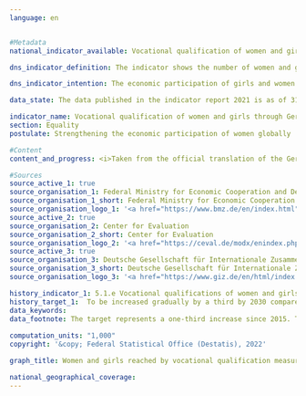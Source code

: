 ```yaml
---
language: en    


#Metadata    
national_indicator_available: Vocational qualification of women and girls through German development cooperation    

dns_indicator_definition: The indicator shows the number of women and girls in developing and emerging countries who were reached by vocational qualification measures through German development cooperation.    

dns_indicator_intention: The economic participation of girls and women in developing and emerging countries is to be increased. To this end, the number of girls and women in developing and emerging countries who obtain vocational qualifications through German development cooperation is to be gradually increased by one third over the period from 2015 to 2030.    

data_state: The data published in the indicator report 2021 is as of 31.12.2020. The data shown on the DNS-Online-Platform is updated regularly, so that more current data may be available online than published in the indicator report 2021.    

indicator_name: Vocational qualification of women and girls through German development cooperation    
section: Equality    
postulate: Strengthening the economic participation of women globally    

#Content    
content_and_progress: <i>Taken from the official translation of the German Sustainable Development Strategy</i><br><br>Information provided by the Federal Ministry for Economic Cooperation and Development (BMZ) on supported projects that entered the implementation phase in 2015 served as a data source. The measures taken into account include all short-, medium- and long-term formal and non-formal vocational training measures in developing and emerging countries. The measures are financed entirely by funds from the federal budget and from market funds provided through the Kreditanstalt für Wiederaufbau (KfW). The data were collected for the first time in 2015 on behalf of the Ministry of Development by the Deutsche Gesellschaft für Internationale Zusammenarbeit (GIZ) GmbH and Centrum für Evaluation GmbH, and are updated at three-annual intervals. This means that it is not yet possible to gauge the prospects of meeting the target on the basis of the methodology set out in the Indicator Report.<br><br>In 2018, some 863,000 women and girls were reached by skills development measures. This is 243% higher than 2015, the first year for which data were collected. Of these women and girls, 26.5% were reached directly through individual vocational training. A total of 31.6% of the women and girls were reached through institutional funding and 41.8% through measures in specific policy fields. Of all these women and girls, 93.0% were reached through financial cooperation.<br><br>Because women and girls in developing and emerging countries are reached by German development cooperation by three different levels, the data were searched for each of those levels. (1) In the case of individualised measures, the number of women and girls who received vocational training and continuing education or participated in individualised extension measures can be recorded directly. When it comes to (2) the funding of institutions and (3) the allocation of funds to specific policy fields, the number of beneficiaries reached in the supported training and further education facilities has to be estimated. In this case, the total number of female trainees and students in each of the funded education and training establishments as well as all women and girls receiving education or training in the relevant policy field are assumed to be beneficiaries of German development cooperation. As a result, there can be overestimates and duplication, especially in the figures for policy fields. Furthermore, in the case of follow-on projects or when two or more projects are implemented simultaneously in the same region, the possibility of double counting some of the beneficiary women and girls cannot be ruled out.<br><br>The value of the indicator depends heavily on the funding level, as funding through institutions or policy fields generally reaches more women and girls than individual measures. The indicator does not provide any information on the success, scope and quality of the qualification measures, which can vary considerably. The measures designed to promote the vocational skills of women and girls are part of overall official development assistance. The total amount of ODA is shown in indicator 17.1.    

#Sources    
source_active_1: true
source_organisation_1: Federal Ministry for Economic Cooperation and Development
source_organisation_1_short: Federal Ministry for Economic Cooperation and Development
source_organisation_logo_1: '<a href="https://www.bmz.de/en/index.html"><img src="https://g205sdgs.github.io/sdg-indicators/public/LogosEn/bmz.png" alt=" Federal Ministry for Economic Cooperation and Development" title="Click here to visit the homepage of the organization" style="border: transparent"/></a>'
source_active_2: true
source_organisation_2: Center for Evaluation
source_organisation_2_short: Center for Evaluation
source_organisation_logo_2: '<a href="https://ceval.de/modx/enindex.php?id=692"><img src="https://g205sdgs.github.io/sdg-indicators/public/LogosEn/ceval.png" alt=" Center for Evaluation" title="Click here to visit the homepage of the organization" style="border: transparent"/></a>'
source_active_3: true
source_organisation_3: Deutsche Gesellschaft für Internationale Zusammenarbeit GmbH
source_organisation_3_short: Deutsche Gesellschaft für Internationale Zusammenarbeit GmbH (GIZ)
source_organisation_logo_3: '<a href="https://www.giz.de/en/html/index.html"><img src="https://g205sdgs.github.io/sdg-indicators/public/LogosEn/giz.png" alt=" Deutsche Gesellschaft für Internationale Zusammenarbeit GmbH (GIZ)" title="Click here to visit the homepage of the organization" style="border: transparent"/></a>'    

history_indicator_1: 5.1.e Vocational qualifications of women and girls through German development cooperation                    
history_target_1:  To be increased gradually by a third by 2030 compared to 2015 as the base year    
data_keywords:    
data_footnote: The target represents a one-third increase since 2015. The data are based on a special evaluation and are not publicly available.    
    
computation_units: "1,000"    
copyright: '&copy; Federal Statistical Office (Destatis), 2022'    

graph_title: Women and girls reached by vocational qualification measures through German development assistance    

national_geographical_coverage:     
---    
```

<div>
  <div class="my-header">
    <h3>
    </h3>
  </div>